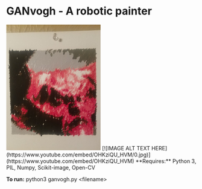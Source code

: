 # GANvogh - A robotic painter
<img src="https://raw.githubusercontent.com/AlexTheHuman/ganvogh/master/img/legend.jpg" alt="drawing" width="250"/>
[![IMAGE ALT TEXT HERE](https://www.youtube.com/embed/OHKziQU_HVM/0.jpg)](https://www.youtube.com/embed/OHKziQU_HVM)
**Requires:** Python 3, PIL, Numpy, Scikit-image, Open-CV

**To run:** python3 ganvogh.py &lt;filename&gt;